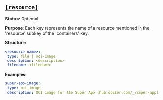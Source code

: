 <a href="#heading--resource"><h2 id="heading--resource">`[resource]`</h2></a>

**Status:** Optional.

**Purpose:** Each key represents the name of a resource mentioned in the 'resource' subkey of the 'containers' key.

**Structure:** 

```yaml
<resource name>:
 type: file | oci-image
 description: <description>
 filename: <filename>
```

**Examples:**

```yaml
super-app-image:
 type: oci-image
 description: OCI image for the Super App (hub.docker.com/_/super-app)
```
